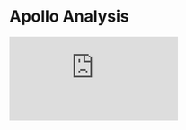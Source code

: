 # Apollo Analysis

<embed src="https://trello-attachments.s3.amazonaws.com/5e32932d6bfd332efa355270/5e5d06df08a971638070804b/cd063cb78a847c7438ba8f8012d9dd17/HD_map.pdf" type="application/pdf" />
